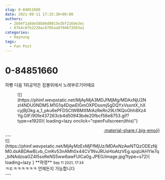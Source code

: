 ```yaml
---
slug: 0-84851660
date: 2021-09-11 17:25:30+09:00
authors:
  - 2b04f1a8de58b86d0015e3bf216de3ec
  - 67b4c6fb2220ac6705aa97046f3503a1
categories:
  - Hayoung
tags:
  - Fan Post
---
```


# 0-84851660

<div class="post-container" markdown="1">
<div class="content-container md-sidebar__scrollwrap" markdown="1">

하빵 다음 1위공약은 짐볼위에서 노래부르기어때요
<figure markdown="1">
![](https://phinf.wevpstatic.net/MjAyMjA3MDJfMjMg/MDAxNjU2NzI4NDU0NDM5.M1G1q4DqwEIGmOXPDssmj5gDQYxVsxntX_hXcyjBjOkg.a_1_pku6ePFDSCtWBMXMrAzReRn29Lt1KQoGhh8Xz4Yg.GIF/90fe437263cb4d50943bde20fbcf56e8753.gif?type=e1920){ loading=lazy onclick="openFullscreen(this)"}
</figure>


</div>
</div>

<div style="text-align: right;" markdown="1">
<a href="https://weverse.io/fromis9/fanpost/0-84851660" style="text-align: right;">:material-share:{.big-emoji}</a>
</div>
---

<div class="comments-container md-sidebar__scrollwrap" markdown="1">
<div class="comment" markdown="1">
<div class='id-container' markdown="1">
![](https://phinf.wevpstatic.net/MjAyMzExMjFfMjUz/MDAxNzAwNTQzODEzNjM0.dsABDAwBLvb_CmKv53nAMh0x44CV1NvJRUsHloAtzVEg.spqUAHYle7q_biNAdzoaGZ4l5soReNS5ww6awFUlCa0g.JPEG/image.jpg?type=s72){ loading=lazy }
**<span class="artist">하영</span>** <small>Sep 11 2021, 17:34</small><br>
</div>
<div class='comment-body' markdown="1">
ㅋㅌㅋㅋㅋㅋㅋㅋ 언제든지 가능합니다
</div>
</div>
</div>
---
